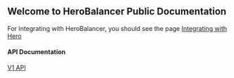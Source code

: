 ## Welcome to HeroBalancer Public Documentation 

For Integrating with HeroBalancer, you should see the page [Integrating with Hero](integrating-with-hero.md)

#### API Documentation
[V1 API](https://api.herobalancer.app/api/docs/)
